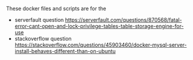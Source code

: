 These docker files and scripts are for the

* serverfault question https://serverfault.com/questions/870568/fatal-error-cant-open-and-lock-privilege-tables-table-storage-engine-for-use 
* stackoverflow question https://stackoverflow.com/questions/45903460/docker-mysql-server-install-behaves-different-than-on-ubuntu
